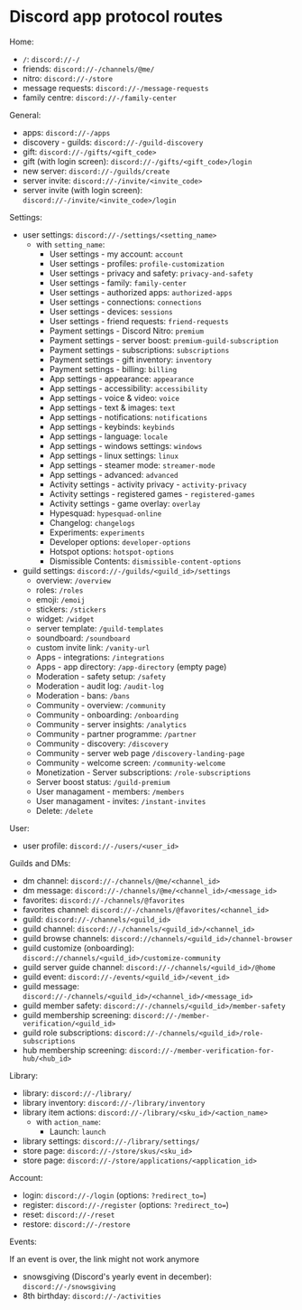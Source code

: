 # Discord app protocol routes

Home:

* `/`: `discord://-/`
* friends: `discord://-/channels/@me/`
* nitro: `discord://-/store`
* message requests: `discord://-/message-requests`
* family centre: `discord://-/family-center`

General:

* apps: `discord://-/apps`
* discovery - guilds: `discord://-/guild-discovery`
* gift: `discord://-/gifts/<gift_code>`
* gift (with login screen): `discord://-/gifts/<gift_code>/login`
* new server: `discord://-/guilds/create`
* server invite: `discord://-/invite/<invite_code>`
* server invite (with login screen): `discord://-/invite/<invite_code>/login`

Settings:

* user settings: `discord://-/settings/<setting_name>`
  * with `setting_name`:
    * User settings - my account: `account`
    * User settings - profiles: `profile-customization`
    * User settings - privacy and safety: `privacy-and-safety`
    * User settings - family: `family-center`
    * User settings - authorized apps: `authorized-apps`
    * User settings - connections: `connections`
    * User settings - devices: `sessions`
    * User settings - friend requests: `friend-requests`
    * Payment settings - Discord Nitro: `premium`
    * Payment settings - server boost: `premium-guild-subscription`
    * Payment settings - subscriptions: `subscriptions`
    * Payment settings - gift inventory: `inventory`
    * Payment settings - billing: `billing`
    * App settings - appearance: `appearance`
    * App settings - accessibility: `accessibility`
    * App settings - voice & video: `voice`
    * App settings - text & images: `text`
    * App settings - notifications: `notifications`
    * App settings - keybinds: `keybinds`
    * App settings - language: `locale`
    * App settings - windows settings: `windows`
    * App settings - linux settings: `linux`
    * App settings - steamer mode: `streamer-mode`
    * App settings - advanced: `advanced`
    * Activity settings - activity privacy - `activity-privacy`
    * Activity settings - registered games - `registered-games`
    * Activity settings - game overlay: `overlay`
    * Hypesquad: `hypesquad-online`
    * Changelog: `changelogs`
    * Experiments: `experiments`
    * Developer options: `developer-options`
    * Hotspot options: `hotspot-options`
    * Dismissible Contents: `dismissible-content-options`
* guild settings: `discord://-/guilds/<guild_id>/settings`
  * overview: `/overview`
  * roles: `/roles`
  * emoji: `/emoij`
  * stickers: `/stickers`
  * widget: `/widget`
  * server template: `/guild-templates`
  * soundboard: `/soundboard`
  * custom invite link: `/vanity-url`
  * Apps - integrations: `/integrations`
  * Apps - app directory: `/app-directory` (empty page)
  * Moderation - safety setup: `/safety`
  * Moderation - audit log: `/audit-log`
  * Moderation - bans: `/bans`
  * Community - overview: `/community`
  * Community - onboarding: `/onboarding`
  * Community - server insights: `/analytics`
  * Community - partner programme: `/partner`
  * Community - discovery: `/discovery`
  * Community - server web page `/discovery-landing-page`
  * Community - welcome screen: `/community-welcome`
  * Monetization - Server subscriptions: `/role-subscriptions`
  * Server boost status: `/guild-premium`
  * User managament - members: `/members`
  * User managament - invites: `/instant-invites`
  * Delete: `/delete`

User:

* user profile: `discord://-/users/<user_id>`

Guilds and DMs:

* dm channel: `discord://-/channels/@me/<channel_id>`
* dm message: `discord://-/channels/@me/<channel_id>/<message_id>`
* favorites: `discord://-/channels/@favorites`
* favorites channel: `discord://-/channels/@favorites/<channel_id>`
* guild: `discord://-/channels/<guild_id>`
* guild channel: `discord://-/channels/<guild_id>/<channel_id>`
* guild browse channels: `discord://channels/<guild_id>/channel-browser`
* guild customize (onboarding): `discord://channels/<guild_id>/customize-community` 
* guild server guide channel: `discord://-/channels/<guild_id>/@home`
* guild event: `discord://-/events/<guild_id>/<event_id>`
* guild message: `discord://-/channels/<guild_id>/<channel_id>/<message_id>`
* guild member safety: `discord://-/channels/<guild_id>/member-safety`
* guild membership screening: `discord://-/member-verification/<guild_id>`
* guild role subscriptions: `discord://-/channels/<guild_id>/role-subscriptions`
* hub membership screening: `discord://-/member-verification-for-hub/<hub_id>`

Library:

* library: `discord://-/library/`
* library inventory: `discord://-/library/inventory`
* library item actions: `discord://-/library/<sku_id>/<action_name>`
  * with `action_name`:
    * Launch: `launch`
* library settings: `discord://-/library/settings/`
* store page: `discord://-/store/skus/<sku_id>`
* store page: `discord://-/store/applications/<application_id>`

Account:

* login: `discord://-/login` (options: `?redirect_to=`)
* register: `discord://-/register` (options: `?redirect_to=`)
* reset: `discord://-/reset`
* restore: `discord://-/restore`

Events:

If an event is over, the link might not work anymore

* snowsgiving (Discord's yearly event in december): `discord://-/snowsgiving`
* 8th birthday: `discord://-/activities`

<!-- Old routes -->
<!-- * discovery - stages: `discord://-/discovery` -->
<!-- * guild subscription plans: `discord://-/guilds/<guild_id>/premium-guild-subscriptions` -->